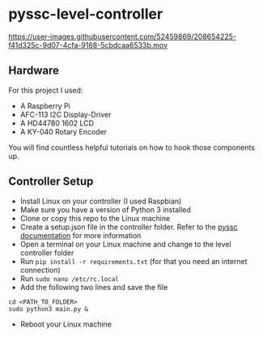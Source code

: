 # pyssc-level-controller

https://user-images.githubusercontent.com/52459869/208654225-f41d325c-9d07-4cfa-9168-5cbdcaa6533b.mov

## Hardware
For this project I used:
* A Raspberry Pi
* AFC-113 I2C Display-Driver
* A HD44780 1602 LCD
* A KY-040 Rotary Encoder

You will find countless helpful tutorials on how to hook those components up.

## Controller Setup

* Install Linux on your controller (I used Raspbian)
* Make sure you have a version of Python 3 installed
* Clone or copy this repo to the Linux machine
* Create a setup.json file in the controller folder. Refer to the [pyssc documentation](https://github.com/jj-wohlgemuth/pyssc) for more information
* Open a terminal on your Linux machine and change to the level controller folder
* Run ```pip install -r requirements.txt``` (for that you need an internet connection)
* Run ```sudo nano /etc/rc.local```
* Add the following two lines and save the file
```
cd <PATH_TO_FOLDER>
sudo python3 main.py &
```
* Reboot your Linux machine




